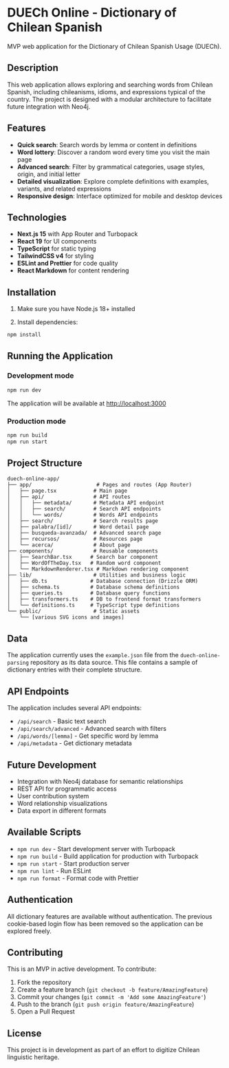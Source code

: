 # DUECh Online - Dictionary of Chilean Spanish

MVP web application for the Dictionary of Chilean Spanish Usage (DUECh).

## Description

This web application allows exploring and searching words from Chilean Spanish, including chileanisms, idioms, and expressions typical of the country. The project is designed with a modular architecture to facilitate future integration with Neo4j.

## Features

- **Quick search**: Search words by lemma or content in definitions
- **Word lottery**: Discover a random word every time you visit the main page
- **Advanced search**: Filter by grammatical categories, usage styles, origin, and initial letter
- **Detailed visualization**: Explore complete definitions with examples, variants, and related expressions
- **Responsive design**: Interface optimized for mobile and desktop devices

## Technologies

- **Next.js 15** with App Router and Turbopack
- **React 19** for UI components
- **TypeScript** for static typing
- **TailwindCSS v4** for styling
- **ESLint and Prettier** for code quality
- **React Markdown** for content rendering

## Installation

1. Make sure you have Node.js 18+ installed

2. Install dependencies:

```bash
npm install
```

## Running the Application

### Development mode

```bash
npm run dev
```

The application will be available at [http://localhost:3000](http://localhost:3000)

### Production mode

```bash
npm run build
npm run start
```

## Project Structure

```
duech-online-app/
├── app/                     # Pages and routes (App Router)
│   ├── page.tsx            # Main page
│   ├── api/                # API routes
│   │   ├── metadata/       # Metadata API endpoint
│   │   ├── search/         # Search API endpoints
│   │   └── words/          # Words API endpoints
│   ├── search/             # Search results page
│   ├── palabra/[id]/       # Word detail page
│   ├── busqueda-avanzada/  # Advanced search page
│   ├── recursos/           # Resources page
│   └── acerca/             # About page
├── components/             # Reusable components
│   ├── SearchBar.tsx      # Search bar component
│   ├── WordOfTheDay.tsx   # Random word component
│   └── MarkdownRenderer.tsx # Markdown rendering component
├── lib/                    # Utilities and business logic
│   ├── db.ts              # Database connection (Drizzle ORM)
│   ├── schema.ts          # Database schema definitions
│   ├── queries.ts         # Database query functions
│   ├── transformers.ts    # DB to frontend format transformers
│   └── definitions.ts     # TypeScript type definitions
└── public/                 # Static assets
    └── [various SVG icons and images]
```

## Data

The application currently uses the `example.json` file from the `duech-online-parsing` repository as its data source. This file contains a sample of dictionary entries with their complete structure.

## API Endpoints

The application includes several API endpoints:

- `/api/search` - Basic text search
- `/api/search/advanced` - Advanced search with filters
- `/api/words/[lemma]` - Get specific word by lemma
- `/api/metadata` - Get dictionary metadata

## Future Development

- Integration with Neo4j database for semantic relationships
- REST API for programmatic access
- User contribution system
- Word relationship visualizations
- Data export in different formats

## Available Scripts

- `npm run dev` - Start development server with Turbopack
- `npm run build` - Build application for production with Turbopack
- `npm run start` - Start production server
- `npm run lint` - Run ESLint
- `npm run format` - Format code with Prettier

## Authentication

All dictionary features are available without authentication. The previous cookie-based login flow has been removed so the application can be explored freely.

## Contributing

This is an MVP in active development. To contribute:

1. Fork the repository
2. Create a feature branch (`git checkout -b feature/AmazingFeature`)
3. Commit your changes (`git commit -m 'Add some AmazingFeature'`)
4. Push to the branch (`git push origin feature/AmazingFeature`)
5. Open a Pull Request

## License

This project is in development as part of an effort to digitize Chilean linguistic heritage.
